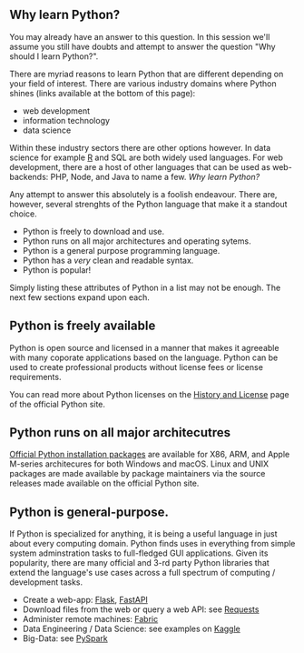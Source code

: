 ## Why learn Python?
You may already have an answer to this question. In this session we'll
assume you still have doubts and attempt to answer the question "Why
should I learn Python?".

There are myriad reasons to learn Python that are different depending
on your field of interest. There are various industry domains where
Python shines (links available at the bottom of this page):

- web development
- information technology
- data science

Within these industry sectors there are other options however. In data
science for example [R](https://www.r-project.org) and SQL are both
widely used languages. For web development, there are a host of other
languages that can be used as web-backends: PHP, Node, and Java to
name a few. *Why learn Python?*

Any attempt to answer this absolutely is a foolish endeavour. There
are, however, several strenghts of the Python language that make it a
standout choice.

- Python is freely to download and use.
- Python runs on all major architectures and operating sytems.
- Python is a general purpose programming language.
- Python has a *very* clean and readable syntax.
- Python is popular!

Simply listing these attributes of Python in a list may not be
enough. The next few sections expand upon each.

## Python is freely available
Python is open source and licensed in a manner that makes it agreeable
with many coporate applications based on the language. Python can be
used to create professional products without license fees or license
requirements.

You can read more about Python licenses on the [History and
License](https://docs.python.org/3/license.html) page of the official
Python site.

## Python runs on all major architecutres
[Official Python installation packages](https://www.python.org/downloads/release/python-3108/) are available for X86, ARM, and
Apple M-series architecures for both Windows and macOS. Linux and UNIX packages
are made available by package maintainers via the source releases made
available on the official Python site.

## Python is general-purpose.
If Python is specialized for anything, it is being a useful language
in just about every computing domain. Python finds uses in everything
from simple system adminstration tasks to full-fledged GUI
applications. Given its popularity, there are many official and 3-rd
party Python libraries that extend the language's use cases across a full spectrum of computing / development tasks.

- Create a web-app:
  [Flask](https://flask.palletsprojects.com/en/2.2.x/),
  [FastAPI](https://fastapi.tiangolo.com)
- Download files from the web or query a web API: see
  [Requests](https://requests.readthedocs.io/en/latest/)
- Administer remote machines: [Fabric](https://www.fabfile.org)
- Data Engineering / Data Science: see examples on
  [Kaggle](https://www.kaggle.com/code?language=Python)
- Big-Data: see
  [PySpark](https://spark.apache.org/docs/3.1.3/api/python/index.html)
